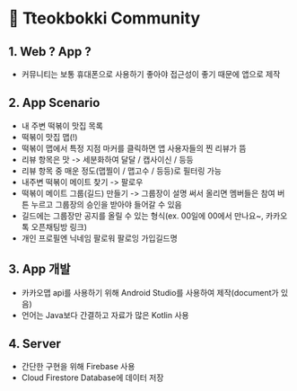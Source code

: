 # 🥘 Tteokbokki Community

## 1. Web ? App ?

- 커뮤니티는 보통 휴대폰으로 사용하기 좋아야 접근성이 좋기 때문에 앱으로 제작

## 2. App Scenario

- 내 주변 떡볶이 맛집 목록
- 떡볶이 맛집 맵(!)
- 떡볶이 맵에서 특정 지점 마커를 클릭하면 앱 사용자들의 찐 리뷰가 뜸
- 리뷰 항목은 맛 -> 세분화하여 달달 / 캡사이신 / 등등
- 리뷰 항목 중 매운 정도(맵찔이 / 맵고수 / 등등)로 필터링 가능
- 내주변 떡볶이 메이트 찾기 -> 팔로우
- 떡볶이 메이트 그룹(길드) 만들기 -> 그룹장이 설명 써서 올리면 멤버들은 참여 버튼 누르고 그룹장의 승인을 받아야 들어갈 수 있음
- 길드에는 그룹장만 공지를 올릴 수 있는 형식(ex. 00일에 00에서 만나요~, 카카오톡 오픈채팅방 링크)
- 개인 프로필엔 닉네임 팔로워 팔로잉 가입길드명

## 3. App 개발

- 카카오맵 api를 사용하기 위해 Android Studio를 사용하여 제작(document가 있음)
- 언어는 Java보다 간결하고 자료가 많은 Kotlin 사용

## 4. Server
- 간단한 구현을 위해 Firebase 사용
- Cloud Firestore Database에 데이터 저장

